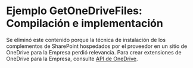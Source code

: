 
# Ejemplo GetOneDriveFiles: Compilación e implementación

Se eliminó este contenido porque la técnica de instalación de los complementos de SharePoint hospedados por el proveedor en un sitio de OneDrive para la Empresa perdió relevancia. Para crear extensiones de OneDrive para la Empresa, consulte  [API de OneDrive](https://dev.onedrive.com/).
  
    
    

